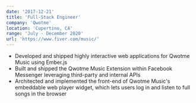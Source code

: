 ```yaml
---
date: '2017-12-21'
title: 'Full-Stack Engineer'
company: 'Qwotme'
location: 'Cupertino, CA'
range: 'July - December 2020'
url: 'https://www.fiver.com/music/'
---
```


- Developed and shipped highly interactive web applications for Qwotme Music using Ember.js
- Built and shipped the Qwotme Music Extension within Facebook Messenger leveraging third-party and internal APIs
- Architected and implemented the front-end of Qwotme Music's embeddable web player widget, which lets users log in and listen to full songs in the browser

